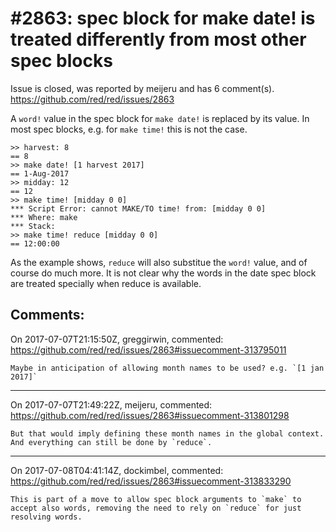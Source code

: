 
#2863: spec block for make date! is treated differently from most other spec blocks
================================================================================
Issue is closed, was reported by meijeru and has 6 comment(s).
<https://github.com/red/red/issues/2863>

A `word!`  value in the spec block for `make date!`  is replaced by its value. In most spec blocks, e.g. for `make time!` this is not the case.
```
>> harvest: 8
== 8
>> make date! [1 harvest 2017]
== 1-Aug-2017
>> midday: 12
== 12
>> make time! [midday 0 0]
*** Script Error: cannot MAKE/TO time! from: [midday 0 0]
*** Where: make
*** Stack: 
>> make time! reduce [midday 0 0]
== 12:00:00
```
As the example shows, `reduce` will also substitue the `word!` value, and of course do much more. It is not clear why the words in the date spec block are treated specially when reduce is available.


Comments:
--------------------------------------------------------------------------------

On 2017-07-07T21:15:50Z, greggirwin, commented:
<https://github.com/red/red/issues/2863#issuecomment-313795011>

    Maybe in anticipation of allowing month names to be used? e.g. `[1 jan 2017]`

--------------------------------------------------------------------------------

On 2017-07-07T21:49:22Z, meijeru, commented:
<https://github.com/red/red/issues/2863#issuecomment-313801298>

    But that would imply defining these month names in the global context. And everything can still be done by `reduce`.

--------------------------------------------------------------------------------

On 2017-07-08T04:41:14Z, dockimbel, commented:
<https://github.com/red/red/issues/2863#issuecomment-313833290>

    This is part of a move to allow spec block arguments to `make` to accept also words, removing the need to rely on `reduce` for just resolving words.

